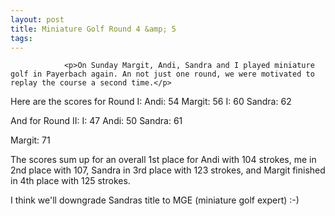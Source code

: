 ```yaml
---
layout: post
title: Miniature Golf Round 4 &amp; 5
tags:
---
```



                <p>On Sunday Margit, Andi, Sandra and I played miniature golf in Payerbach again. An not just one round, we were motivated to replay the course a second time.</p>
<p>Here are the scores for Round I:
Andi: 54
Margit: 56
I: 60
Sandra: 62</p>
<p>And for Round II:
I: 47
Andi: 50
Sandra: 61</p>
<p>Margit: 71</p>
<p>The scores sum up for an overall 1st place for Andi with 104 strokes, me in 2nd place with 107, Sandra in 3rd place with 123 strokes, and Margit finished in 4th place with 125 strokes.</p>
<p>I think we'll downgrade Sandras title to MGE (miniature golf expert) :-)</p>
